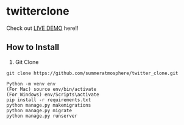 # twitterclone
Check out [LIVE DEMO](https://zoomglam-backend-production.herokuapp.com/) here!!
## How to Install
1. Git Clone
```
git clone https://github.com/summeratmosphere/twitter_clone.git
```
```
Python -m venv env
(For Mac) source env/bin/activate
(For Windows) env/Scripts\activate
pip install -r requirements.txt
python manage.py makemigrations
python manage.py migrate
python manage.py runserver
```